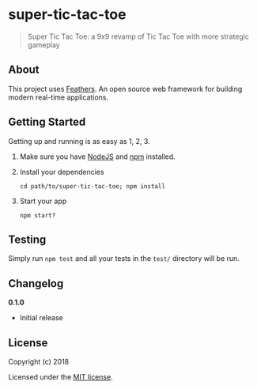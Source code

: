 # super-tic-tac-toe

> Super Tic Tac Toe: a 9x9 revamp of Tic Tac Toe with more strategic gameplay

## About

This project uses [Feathers](http://feathersjs.com). An open source web framework for building modern real-time applications.

## Getting Started

Getting up and running is as easy as 1, 2, 3.

1. Make sure you have [NodeJS](https://nodejs.org/) and [npm](https://www.npmjs.com/) installed.
2. Install your dependencies

    ```
    cd path/to/super-tic-tac-toe; npm install
    ```

3. Start your app

    ```
    npm start?
    ```

## Testing

Simply run `npm test` and all your tests in the `test/` directory will be run.


## Changelog

__0.1.0__

- Initial release

## License

Copyright (c) 2018

Licensed under the [MIT license](LICENSE).
